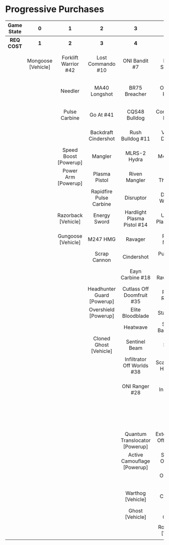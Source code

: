# Progressive Purchases

| **Game State** |       **0**        |         **1**         |           **2**            |             **3**              |              **4**              |            **5**            |          **6**           |                            |                       |
| :------------: | :----------------: | :-------------------: | :------------------------: | :----------------------------: | :-----------------------------: | :-------------------------: | :----------------------: | :------------------------: | :-------------------: |
|  **REQ COST**  |       **1**        |         **2**         |           **3**            |             **4**              |              **5**              |            **6**            |          **7**           |           **8**            |         **9**         |
|                | Mongoose [Vehicle] | Forklift Warrior #42  |     Lost Commando #10      |         ONI Bandit #7          |        Key Off Speed #2         |      Striker Sidekick       |    Banished Bandit #8    |    Guard Off Doisac #40    | Banish Off Balaho #43 |
|                |                    |        Needler        |       MA40 Longshot        |         BR75 Breacher          |       ONI Battle Rifle #6       |       Impact Commando       |      Headhunter #48      | Artifact Off Tremonius #49 |   Scorpion Shot #47   |
|                |                    |     Pulse Carbine     |         Go At #41          |         CQS48 Bulldog          |       Convergence Bulldog       |        Pursuit Hydra        |       Valkyrie #13       |    Stunning Bounty #22     |                       |
|                |                    |                       |    Backdraft Cindershot    |        Rush Bulldog #11        |       Valor Off Dinh #12        |   Knight Off Zeretus #39    |   The Final Token #25    |      Rushdown Hammer       |                       |
|                |                    | Speed Boost [Powerup] |          Mangler           |          MLRS-2 Hydra          |            M41 SPNKr            |         M41 Tracker         |    Calcine Disruptor     |                            |                       |
|                |                    |  Power Arm [Powerup]  |       Plasma Pistol        |         Riven Mangler          |       Tripple Threat #23        |       Fuel Rod SPNKr        |  Attack Off Iratus #20   |      Wraith [Vehicle]      |                       |
|                |                    |                       |  Rapidfire Pulse Carbine   |           Disruptor            |       Decaying World #21        |    Spartan Sandwich #32     |   Stalker Rifle Ultra    |     Scorpion [Vehicle]     |                       |
|                |                    |  Razorback [Vehicle]  |        Energy Sword        |  Hardlight Plasma Pistol #14   |      Unbound Plasma Pistol      |       S7 Sniper Rifle       |   Purging Shock Rifle    |                            |                       |
|                |                    |  Gungoose [Vehicle]   |          M247 HMG          |            Ravager             |        Pinpoint Needler         |   Reward Off Hyperius #46   |    Doom Off Reach #30    |                            |                       |
|                |                    |                       |        Scrap Cannon        |           Cindershot           |         Pulse Wave #16          |     S7 Flexfire Sniper      | Sentry Off Writh Kul #34 |                            |                       |
|                |                    |                       |                            |        Eayn Carbine #18        |       Zealot Ravager #19        |    Arcane Sentinel Beam     |    Diminsher of Hope     |                            |                       |
|                |                    |                       | Headhunter Guard [Powerup] |   Cutlass Off Doomfruit #35    |         Ravager Rebound         |    Phantom Assassin #26     | Exterminating Hazard #15 |                            |                       |
|                |                    |                       |    Overshield [Powerup]    |        Elite Bloodblade        |          Stalker Rifle          |       Gravity Hammer        |                          |                            |                       |
|                |                    |                       |                            |            Heatwave            |      Shot Off Barroth #17       |         Shock Rifle         |      Wasp [Vehicle]      |                            |                       |
|                |                    |                       |   Cloned Ghost [Vehicle]   |         Sentinel Beam          |             Skewer              |      Scout Skewer #27       |    Banshee [Vehicle]     |                            |                       |
|                |                    |                       |                            |   Infiltrator Off Worlds #38   |      Scatterbound Heatwave      |       Volatile Skewer       |                          |                            |                       |
|                |                    |                       |                            |         ONI Ranger #28         |     Broken Installation #44     | Power Off Jega Rdomnai #36  |                          |                            |                       |
|                |                    |                       |                            |                                |      Duelist Energy Sword       | Defender off Sanghelios #33 |                          |                            |                       |
|                |                    |                       |                            | Quantum Translocator [Powerup] | Extermination Off Infection #24 |                             |                          |                            |                       |
|                |                    |                       |                            |  Active Camouflage [Powerup]   |     Spike Off Ordo 'Mal #37     |   Health Steal [Powerup]    |                          |                            |                       |
|                |                    |                       |                            |                                |         ONI Turret #29          |                             |                          |                            |                       |
|                |                    |                       |                            |       Warthog [Vehicle]        |        The Champion #31         |  Cloned Banshee [Vehicle]   |                          |                            |                       |
|                |                    |                       |                            |        Ghost [Vehicle]         |          Plasma Cannon          |                             |                          |                            |                       |
|                |                    |                       |                            |                                |                                 |                             |                          |                            |                       |
|                |                    |                       |                            |                                |      Rocket Hog [Vehicle]       |                             |                          |                            |                       |
|                |                    |                       |                            |                                |                                 |                             |                          |                            |                       |
